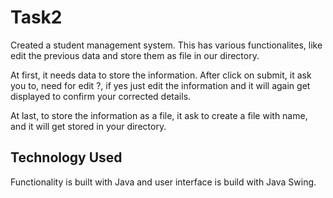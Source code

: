 # Task2

Created a student management system. This has various functionalites, like edit the previous data and store them as file in our directory. 

At first, it needs data to store the information. After click on submit, it ask you to, need for edit ?, if yes just edit the information and it will again get displayed to 
confirm your corrected details. 

At last, to store the information as a file, it ask to create a file with name, and it will get stored in your directory.

## Technology Used

Functionality is built with Java and user interface is build with Java Swing. 
